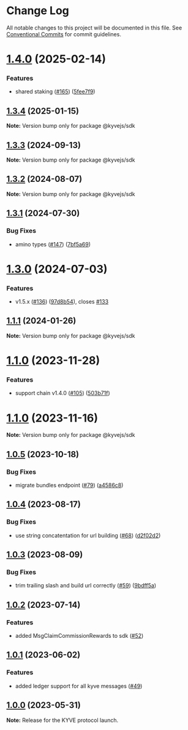 # Change Log

All notable changes to this project will be documented in this file.
See [Conventional Commits](https://conventionalcommits.org) for commit guidelines.

# [1.4.0](https://github.com/KYVENetwork/kyvejs/compare/@kyvejs/sdk@1.3.4...@kyvejs/sdk@1.4.0) (2025-02-14)

### Features

- shared staking ([#165](https://github.com/KYVENetwork/kyvejs/issues/165)) ([5fee7f9](https://github.com/KYVENetwork/kyvejs/commit/5fee7f9db9c0aa47b0486ca880643333a7bdcc1a))

## [1.3.4](https://github.com/KYVENetwork/kyvejs/compare/@kyvejs/sdk@1.3.3...@kyvejs/sdk@1.3.4) (2025-01-15)

**Note:** Version bump only for package @kyvejs/sdk

## [1.3.3](https://github.com/KYVENetwork/kyvejs/compare/@kyvejs/sdk@1.3.2...@kyvejs/sdk@1.3.3) (2024-09-13)

**Note:** Version bump only for package @kyvejs/sdk

## [1.3.2](https://github.com/KYVENetwork/kyvejs/compare/@kyvejs/sdk@1.3.1...@kyvejs/sdk@1.3.2) (2024-08-07)

**Note:** Version bump only for package @kyvejs/sdk

## [1.3.1](https://github.com/KYVENetwork/kyvejs/compare/@kyvejs/sdk@1.3.0...@kyvejs/sdk@1.3.1) (2024-07-30)

### Bug Fixes

- amino types ([#147](https://github.com/KYVENetwork/kyvejs/issues/147)) ([7bf5a69](https://github.com/KYVENetwork/kyvejs/commit/7bf5a69455c3b055b0051d811b13672542cdcc8e))

# [1.3.0](https://github.com/KYVENetwork/kyvejs/compare/@kyvejs/sdk@1.1.1...@kyvejs/sdk@1.3.0) (2024-07-03)

### Features

- v1.5.x ([#136](https://github.com/KYVENetwork/kyvejs/issues/136)) ([97d8b54](https://github.com/KYVENetwork/kyvejs/commit/97d8b54833d50bee7eb1a6e17d61f71d81887a9d)), closes [#133](https://github.com/KYVENetwork/kyvejs/issues/133)

## [1.1.1](https://github.com/KYVENetwork/kyvejs/compare/@kyvejs/sdk@1.1.0...@kyvejs/sdk@1.1.1) (2024-01-26)

**Note:** Version bump only for package @kyvejs/sdk

# [1.1.0](https://github.com/KYVENetwork/kyvejs/compare/@kyvejs/sdk@1.1.0-rc1...@kyvejs/sdk@1.1.0) (2023-11-28)

### Features

- support chain v1.4.0 ([#105](https://github.com/KYVENetwork/kyvejs/issues/105)) ([503b71f](https://github.com/KYVENetwork/kyvejs/commit/503b71f40ed4d32c68d2bff34cfcf88120944c73))

# [1.1.0](https://github.com/KYVENetwork/kyvejs/compare/@kyvejs/sdk@1.1.0-rc1...@kyvejs/sdk@1.1.0) (2023-11-16)

**Note:** Version bump only for package @kyvejs/sdk

## [1.0.5](https://github.com/KYVENetwork/kyvejs/compare/@kyvejs/sdk@1.0.4...@kyvejs/sdk@1.0.5) (2023-10-18)

### Bug Fixes

- migrate bundles endpoint ([#79](https://github.com/KYVENetwork/kyvejs/issues/79)) ([a4586c8](https://github.com/KYVENetwork/kyvejs/commit/a4586c810bff3e7788a14de0c09ecaf84520d5d3))

## [1.0.4](https://github.com/KYVENetwork/kyvejs/compare/@kyvejs/sdk@1.0.3...@kyvejs/sdk@1.0.4) (2023-08-17)

### Bug Fixes

- use string concatentation for url building ([#68](https://github.com/KYVENetwork/kyvejs/issues/68)) ([d2f02d2](https://github.com/KYVENetwork/kyvejs/commit/d2f02d29a44cd602136940c6258292310312d65a))

## [1.0.3](https://github.com/KYVENetwork/kyvejs/compare/@kyvejs/sdk@1.0.2...@kyvejs/sdk@1.0.3) (2023-08-09)

### Bug Fixes

- trim trailing slash and build url correctly ([#59](https://github.com/KYVENetwork/kyvejs/issues/59)) ([9bdff5a](https://github.com/KYVENetwork/kyvejs/commit/9bdff5a7cb12a8a1fc7711c425f21b0707f816d4))

## [1.0.2](https://github.com/KYVENetwork/kyvejs/compare/@kyvejs/sdk@1.0.1...@kyvejs/sdk@1.0.2) (2023-07-14)

### Features

- added MsgClaimCommissionRewards to sdk ([#52](https://github.com/KYVENetwork/kyvejs/issues/52))

## [1.0.1](https://github.com/KYVENetwork/kyvejs/compare/@kyvejs/sdk@1.0.0...@kyvejs/sdk@1.0.1) (2023-06-02)

### Features

- added ledger support for all kyve messages ([#49](https://github.com/KYVENetwork/kyvejs/issues/49))

## [1.0.0](https://github.com/KYVENetwork/kyvejs/compare/@kyvejs/sdk@1.0.0-beta.16...@kyvejs/sdk@1.0.0) (2023-05-31)

**Note:** Release for the KYVE protocol launch.
